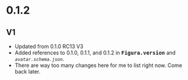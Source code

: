 # 0.1.2 #

V1
--------------------------------------------------
* Updated from 0.1.0 RC13 V3
* Added references to 0.1.0, 0.1.1, and 0.1.2 in <kbd>**Figura.version**</kbd> and *`avatar.schema.json`*.
* There are way too many changes here for me to list right now. Come back later.
